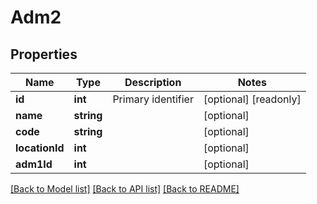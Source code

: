 # Adm2

## Properties
Name | Type | Description | Notes
------------ | ------------- | ------------- | -------------
**id** | **int** | Primary identifier | [optional] [readonly] 
**name** | **string** |  | [optional] 
**code** | **string** |  | [optional] 
**locationId** | **int** |  | [optional] 
**adm1Id** | **int** |  | [optional] 

[[Back to Model list]](../README.md#documentation-for-models) [[Back to API list]](../README.md#documentation-for-api-endpoints) [[Back to README]](../README.md)


